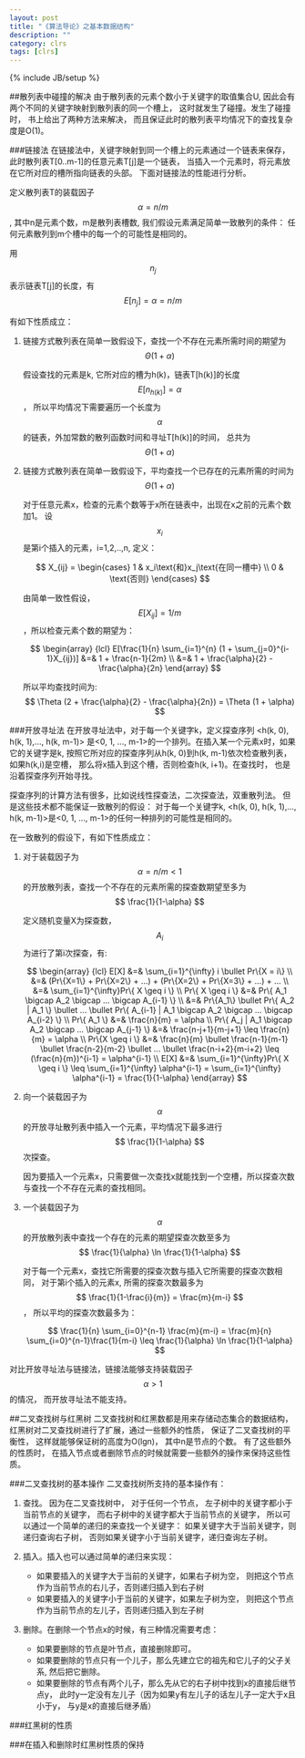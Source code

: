 ```yaml
---
layout: post
title: "《算法导论》之基本数据结构"
description: ""
category: clrs
tags: [clrs]
---
```

<script type="text/javascript" src="http://cdn.mathjax.org/mathjax/latest/MathJax.js?config=TeX-AMS-MML_HTMLorMML"></script>
{% include JB/setup %}

##散列表中碰撞的解决
由于散列表的元素个数小于关键字的取值集合U,
因此会有两个不同的关键字映射到散列表的同一个槽上，
这时就发生了碰撞。发生了碰撞时，
书上给出了两种方法来解决，
而且保证此时的散列表平均情况下的查找复杂度是O(1)。

###链接法
在链接法中，关键字映射到同一个槽上的元素通过一个链表来保存，
此时散列表T[0..m-1]的任意元素T[j]是一个链表，
当插入一个元素时，将元素放在它所对应的槽所指向链表的头部。
下面对链接法的性能进行分析。

定义散列表T的装载因子$$ \alpha = n / m $$, 其中n是元素个数，m是散列表槽数,
我们假设元素满足简单一致散列的条件：
任何元素散列到m个槽中的每一个的可能性是相同的。

用$$ n_j $$表示链表T[j]的长度，有
$$
E[n_j] = \alpha = n/m
$$

有如下性质成立：

1. 链接方式散列表在简单一致假设下，查找一个不存在元素所需时间的期望为$$ \Theta (1 + \alpha) $$

    假设查找的元素是k, 它所对应的槽为h(k)，链表T[h(k)]的长度$$ E[n_{h(k)}] = \alpha $$，
    所以平均情况下需要遍历一个长度为$$ \alpha $$的链表，外加常数的散列函数时间和寻址T[h(k)]的时间，
    总共为$$ \Theta (1 + \alpha) $$

2. 链接方式散列表在简单一致假设下，平均查找一个已存在的元素所需的时间为$$ \Theta (1 + \alpha) $$

    对于任意元素x，检查的元素个数等于x所在链表中，出现在x之前的元素个数加1。
    设$$ x_i $$是第i个插入的元素，i=1,2,..,n,
    定义：

    $$
        X_{ij} =
         \begin{cases}
             1 & x_i\text{和}x_j\text{在同一槽中} \\
             0 & \text{否则}
         \end{cases}
    $$

    由简单一致性假设，$$ E[X_{ij}] = 1/m $$，所以检查元素个数的期望为：

    $$
    \begin{array} {lcl}
    E[\frac{1}{n} \sum_{i=1}^{n} (1 + \sum_{j=0}^{i-1}X_{ij})]
        &=& 1 + \frac{n-1}{2m} \\
        &=& 1 + \frac{\alpha}{2} - \frac{\alpha}{2n}
    \end{array}
    $$

    所以平均查找时间为: $$ \Theta (2 + \frac{\alpha}{2} - \frac{\alpha}{2n}) = \Theta (1 + \alpha) $$

###开放寻址法
在开放寻址法中，对于每一个关键字k，定义探查序列
    <h(k, 0), h(k, 1),..., h(k, m-1)>
是<0, 1, ..., m-1>的一个排列。在插入某一个元素x时，如果它的关键字是k,
按照它所对应的探查序列从h(k, 0)到h(k, m-1)依次检查散列表，如果h(k,i)是空槽，
那么将x插入到这个槽，否则检查h(k, i+1)。在查找时，
也是沿着探查序列开始寻找。

探查序列的计算方法有很多，比如说线性探查法，二次探查法，双重散列法。
但是这些技术都不能保证一致散列的假设：
对于每一个关键字k, <h(k, 0), h(k, 1),..., h(k, m-1)>是<0, 1, ..., m-1>的任何一种排列的可能性是相同的。

在一致散列的假设下，有如下性质成立：

1. 对于装载因子为$$ \alpha = n/m < 1 $$的开放散列表，查找一个不存在的元素所需的探查数期望至多为$$ \frac{1}{1-\alpha} $$

    定义随机变量X为探查数，$$ A_i $$为进行了第i次探查，有:

    $$
    \begin{array} {lcl}
        E[X] &=& \sum_{i=1}^{\infty} i \bullet Pr\{X = i\} \\
               &=& (Pr\{X=1\} + Pr\{X=2\} + ...) + (Pr\{X=2\} + Pr\{X=3\} + ...) + ... \\
               &=& \sum_{i=1}^{\infty}Pr\{ X \geq i \} \\
        Pr\{ X \geq i \} &=& Pr\{ A_1 \bigcap A_2 \bigcap ... \bigcap A_{i-1} \} \\
            &=& Pr\{A_1\} \bullet Pr\{ A_2 | A_1 \} \bullet ... \bullet Pr\{ A_{i-1} | A_1 \bigcap A_2 \bigcap ... \bigcap A_{i-2} \} \\
        Pr\{ A_1 \} &=& \frac{n}{m} = \alpha \\
        Pr\{ A_j | A_1 \bigcap A_2 \bigcap ... \bigcap A_{j-1} \} &=& \frac{n-j+1}{m-j+1} \leq \frac{n}{m} = \alpha \\
        Pr\{X \geq i \} &=& \frac{n}{m} \bullet \frac{n-1}{m-1} \bullet \frac{n-2}{m-2} \bullet ... \bullet \frac{n-i+2}{m-i+2}
            \leq (\frac{n}{m})^{i-1} = \alpha^{i-1} \\
        E[X] &=& \sum_{i=1}^{\infty}Pr\{ X \geq i \} \leq \sum_{i=1}^{\infty} \alpha^{i-1}
            = \sum_{i=1}^{\infty} \alpha^{i-1} = \frac{1}{1-\alpha}
    \end{array}
    $$

2. 向一个装载因子为$$ \alpha $$的开放寻址散列表中插入一个元素，平均情况下最多进行$$ \frac{1}{1-\alpha} $$次探查。

    因为要插入一个元素x，只需要做一次查找x就能找到一个空槽，所以探查次数与查找一个不存在元素的查找相同。

3. 一个装载因子为$$ \alpha $$的开放散列表中查找一个存在的元素的期望探查次数至多为$$ \frac{1}{\alpha} \ln \frac{1}{1-\alpha} $$

    对于每一个元素x，查找它所需要的探查次数与插入它所需要的探查次数相同，
    对于第i个插入的元素x, 所需的探查次数最多为$$ \frac{1}{1-\frac{i}{m}} = \frac{m}{m-i} $$，
    所以平均的探查次数最多为：

    $$
    \frac{1}{n} \sum_{i=0}^{n-1} \frac{m}{m-i} = \frac{m}{n} \sum_{i=0}^{n-1}\frac{1}{m-i}
        \leq \frac{1}{\alpha} \ln \frac{1}{1-\alpha}
    $$

对比开放寻址法与链接法，链接法能够支持装载因子$$ \alpha > 1 $$的情况，
而开放寻址法不能支持。

##二叉查找树与红黑树
二叉查找树和红黑数都是用来存储动态集合的数据结构，
红黑树对二叉查找树进行了扩展，通过一些额外的性质，
保证了二叉查找树的平衡性，
这样就能够保证树的高度为O(lgn)， 其中n是节点的个数。
有了这些额外的性质时，
在插入节点或者删除节点的时候就需要一些额外的操作来保持这些性质。

###二叉查找树的基本操作
二叉查找树所支持的基本操作有：

1. 查找。
因为在二叉查找树中， 对于任何一个节点，
左子树中的关键字都小于当前节点的关键字，
而右子树中的关键字都大于当前节点的关键字，
所以可以通过一个简单的递归的来查找一个关键字：
如果关键字大于当前关键字，则递归查询右子树，
否则如果关键字小于当前关键字，递归查询左子树。
2. 插入。插入也可以通过简单的递归来实现：

    * 如果要插入的关键字大于当前的关键字，如果右子树为空，
    则把这个节点作为当前节点的右儿子，否则递归插入到右子树
    * 如果要插入的关键字小于当前的关键字，如果左子树为空，
    则把这个节点作为当前节点的左儿子，否则递归插入到左子树
3. 删除。在删除一个节点x的时候，有三种情况需要考虑：
    * 如果要删除的节点是叶节点，直接删除即可。
    * 如果要删除的节点只有一个儿子，那么先建立它的祖先和它儿子的父子关系,
    然后把它删除。
    * 如果要删除的节点有两个儿子，那么先从它的右子树中找到x的直接后继节点y，
    此时y一定没有左儿子（因为如果y有左儿子的话左儿子一定大于x且小于y，
    与y是x的直接后继矛盾）

###红黑树的性质



###在插入和删除时红黑树性质的保持
